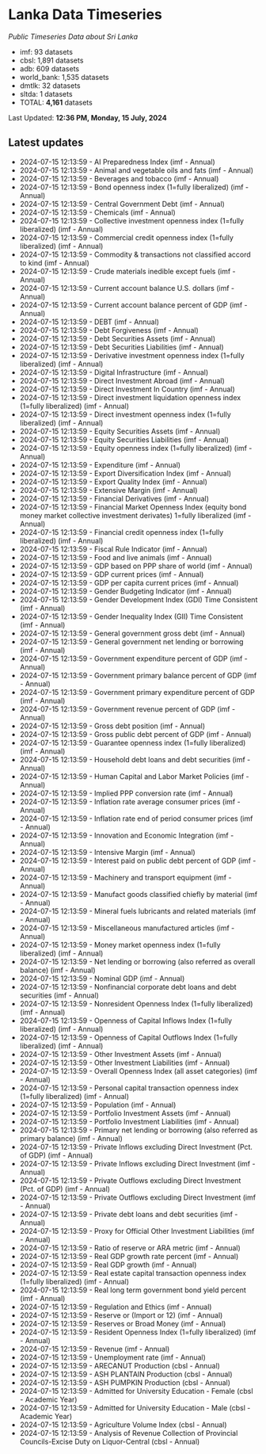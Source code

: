 # Lanka Data Timeseries
*Public Timeseries Data about Sri Lanka*

* imf: 93 datasets
* cbsl: 1,891 datasets
* adb: 609 datasets
* world_bank: 1,535 datasets
* dmtlk: 32 datasets
* sltda: 1 datasets
* TOTAL: **4,161** datasets

Last Updated: **12:36 PM, Monday, 15 July, 2024**

## Latest updates

* 2024-07-15 12:13:59 - AI Preparedness Index (imf - Annual)
* 2024-07-15 12:13:59 - Animal and vegetable oils and fats (imf - Annual)
* 2024-07-15 12:13:59 - Beverages and tobacco (imf - Annual)
* 2024-07-15 12:13:59 - Bond openness index (1=fully liberalized) (imf - Annual)
* 2024-07-15 12:13:59 - Central Government Debt (imf - Annual)
* 2024-07-15 12:13:59 - Chemicals (imf - Annual)
* 2024-07-15 12:13:59 - Collective investment openness index (1=fully liberalized) (imf - Annual)
* 2024-07-15 12:13:59 - Commercial credit openness index (1=fully liberalized) (imf - Annual)
* 2024-07-15 12:13:59 - Commodity & transactions not classified accord to kind (imf - Annual)
* 2024-07-15 12:13:59 - Crude materials inedible except fuels (imf - Annual)
* 2024-07-15 12:13:59 - Current account balance U.S. dollars (imf - Annual)
* 2024-07-15 12:13:59 - Current account balance percent of GDP (imf - Annual)
* 2024-07-15 12:13:59 - DEBT (imf - Annual)
* 2024-07-15 12:13:59 - Debt Forgiveness (imf - Annual)
* 2024-07-15 12:13:59 - Debt Securities Assets (imf - Annual)
* 2024-07-15 12:13:59 - Debt Securities Liabilities (imf - Annual)
* 2024-07-15 12:13:59 - Derivative investment openness index (1=fully liberalized) (imf - Annual)
* 2024-07-15 12:13:59 - Digital Infrastructure (imf - Annual)
* 2024-07-15 12:13:59 - Direct Investment Abroad (imf - Annual)
* 2024-07-15 12:13:59 - Direct Investment In Country (imf - Annual)
* 2024-07-15 12:13:59 - Direct investment liquidation openness index (1=fully liberalized) (imf - Annual)
* 2024-07-15 12:13:59 - Direct investment openness index (1=fully liberalized) (imf - Annual)
* 2024-07-15 12:13:59 - Equity Securities Assets (imf - Annual)
* 2024-07-15 12:13:59 - Equity Securities Liabilities (imf - Annual)
* 2024-07-15 12:13:59 - Equity openness index (1=fully liberalized) (imf - Annual)
* 2024-07-15 12:13:59 - Expenditure (imf - Annual)
* 2024-07-15 12:13:59 - Export Diversification Index (imf - Annual)
* 2024-07-15 12:13:59 - Export Quality Index (imf - Annual)
* 2024-07-15 12:13:59 - Extensive Margin (imf - Annual)
* 2024-07-15 12:13:59 - Financial Derivatives (imf - Annual)
* 2024-07-15 12:13:59 - Financial Market Openness Index (equity bond money market collective investment derivates) 1=fully liberalized (imf - Annual)
* 2024-07-15 12:13:59 - Financial credit openness index (1=fully liberalized) (imf - Annual)
* 2024-07-15 12:13:59 - Fiscal Rule Indicator (imf - Annual)
* 2024-07-15 12:13:59 - Food and live animals (imf - Annual)
* 2024-07-15 12:13:59 - GDP based on PPP share of world (imf - Annual)
* 2024-07-15 12:13:59 - GDP current prices (imf - Annual)
* 2024-07-15 12:13:59 - GDP per capita current prices (imf - Annual)
* 2024-07-15 12:13:59 - Gender Budgeting Indicator (imf - Annual)
* 2024-07-15 12:13:59 - Gender Development Index (GDI) Time Consistent (imf - Annual)
* 2024-07-15 12:13:59 - Gender Inequality Index (GII) Time Consistent (imf - Annual)
* 2024-07-15 12:13:59 - General government gross debt (imf - Annual)
* 2024-07-15 12:13:59 - General government net lending or borrowing (imf - Annual)
* 2024-07-15 12:13:59 - Government expenditure percent of GDP (imf - Annual)
* 2024-07-15 12:13:59 - Government primary balance percent of GDP (imf - Annual)
* 2024-07-15 12:13:59 - Government primary expenditure percent of GDP (imf - Annual)
* 2024-07-15 12:13:59 - Government revenue percent of GDP (imf - Annual)
* 2024-07-15 12:13:59 - Gross debt position (imf - Annual)
* 2024-07-15 12:13:59 - Gross public debt percent of GDP (imf - Annual)
* 2024-07-15 12:13:59 - Guarantee openness index (1=fully liberalized) (imf - Annual)
* 2024-07-15 12:13:59 - Household debt loans and debt securities (imf - Annual)
* 2024-07-15 12:13:59 - Human Capital and Labor Market Policies (imf - Annual)
* 2024-07-15 12:13:59 - Implied PPP conversion rate (imf - Annual)
* 2024-07-15 12:13:59 - Inflation rate average consumer prices (imf - Annual)
* 2024-07-15 12:13:59 - Inflation rate end of period consumer prices (imf - Annual)
* 2024-07-15 12:13:59 - Innovation and Economic Integration (imf - Annual)
* 2024-07-15 12:13:59 - Intensive Margin (imf - Annual)
* 2024-07-15 12:13:59 - Interest paid on public debt percent of GDP (imf - Annual)
* 2024-07-15 12:13:59 - Machinery and transport equipment (imf - Annual)
* 2024-07-15 12:13:59 - Manufact goods classified chiefly by material (imf - Annual)
* 2024-07-15 12:13:59 - Mineral fuels lubricants and related materials (imf - Annual)
* 2024-07-15 12:13:59 - Miscellaneous manufactured articles (imf - Annual)
* 2024-07-15 12:13:59 - Money market openness index (1=fully liberalized) (imf - Annual)
* 2024-07-15 12:13:59 - Net lending or borrowing (also referred as overall balance) (imf - Annual)
* 2024-07-15 12:13:59 - Nominal GDP (imf - Annual)
* 2024-07-15 12:13:59 - Nonfinancial corporate debt loans and debt securities (imf - Annual)
* 2024-07-15 12:13:59 - Nonresident Openness Index (1=fully liberalized) (imf - Annual)
* 2024-07-15 12:13:59 - Openness of Capital Inflows Index (1=fully liberalized) (imf - Annual)
* 2024-07-15 12:13:59 - Openness of Capital Outflows Index (1=fully liberalized) (imf - Annual)
* 2024-07-15 12:13:59 - Other Investment Assets (imf - Annual)
* 2024-07-15 12:13:59 - Other Investment Liabilities (imf - Annual)
* 2024-07-15 12:13:59 - Overall Openness Index (all asset categories) (imf - Annual)
* 2024-07-15 12:13:59 - Personal capital transaction openness index (1=fully liberalized) (imf - Annual)
* 2024-07-15 12:13:59 - Population (imf - Annual)
* 2024-07-15 12:13:59 - Portfolio Investment Assets (imf - Annual)
* 2024-07-15 12:13:59 - Portfolio Investment Liabilities (imf - Annual)
* 2024-07-15 12:13:59 - Primary net lending or borrowing (also referred as primary balance) (imf - Annual)
* 2024-07-15 12:13:59 - Private Inflows excluding Direct Investment (Pct. of GDP) (imf - Annual)
* 2024-07-15 12:13:59 - Private Inflows excluding Direct Investment (imf - Annual)
* 2024-07-15 12:13:59 - Private Outflows excluding Direct Investment (Pct. of GDP) (imf - Annual)
* 2024-07-15 12:13:59 - Private Outflows excluding Direct Investment (imf - Annual)
* 2024-07-15 12:13:59 - Private debt loans and debt securities (imf - Annual)
* 2024-07-15 12:13:59 - Proxy for Official Other Investment Liabilities (imf - Annual)
* 2024-07-15 12:13:59 - Ratio of reserve or ARA metric (imf - Annual)
* 2024-07-15 12:13:59 - Real GDP growth rate percent (imf - Annual)
* 2024-07-15 12:13:59 - Real GDP growth (imf - Annual)
* 2024-07-15 12:13:59 - Real estate capital transaction openness index (1=fully liberalized) (imf - Annual)
* 2024-07-15 12:13:59 - Real long term government bond yield percent (imf - Annual)
* 2024-07-15 12:13:59 - Regulation and Ethics (imf - Annual)
* 2024-07-15 12:13:59 - Reserve or (Import or 12) (imf - Annual)
* 2024-07-15 12:13:59 - Reserves or Broad Money (imf - Annual)
* 2024-07-15 12:13:59 - Resident Openness Index (1=fully liberalized) (imf - Annual)
* 2024-07-15 12:13:59 - Revenue (imf - Annual)
* 2024-07-15 12:13:59 - Unemployment rate (imf - Annual)
* 2024-07-15 12:13:59 - ARECANUT Production (cbsl - Annual)
* 2024-07-15 12:13:59 - ASH PLANTAIN Production (cbsl - Annual)
* 2024-07-15 12:13:59 - ASH PUMPKIN Production (cbsl - Annual)
* 2024-07-15 12:13:59 - Admitted for University Education - Female (cbsl - Academic Year)
* 2024-07-15 12:13:59 - Admitted for University Education - Male (cbsl - Academic Year)
* 2024-07-15 12:13:59 - Agriculture Volume Index (cbsl - Annual)
* 2024-07-15 12:13:59 - Analysis of Revenue Collection of Provincial Councils-Excise Duty on Liquor-Central (cbsl - Annual)